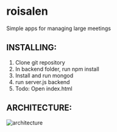 roisalen
========

Simple apps for managing large meetings

## INSTALLING:
1. Clone git repository 
2. In backend folder, run npm install
3. Install and run mongod
4. run server.js backend
5. Todo: Open index.html

## ARCHITECTURE: 
![architecture](https://raw.githubusercontent.com/torkilv/roisalen/master/roisalenarkitektur.jpg)
